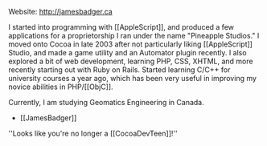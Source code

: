 

Website: http://jamesbadger.ca

I started into programming with [[AppleScript]], and produced a few applications for a proprietorship I ran under the name "Pineapple Studios." I moved onto Cocoa in late 2003 after not particularly liking [[AppleScript]] Studio, and made a game utility and an Automator plugin recently. I also explored a bit of web development, learning PHP, CSS, XHTML, and more recently starting out with Ruby on Rails. Started learning C/C++ for university courses a year ago, which has been very useful in improving my novice abilities in PHP/[[ObjC]].

Currently, I am studying Geomatics Engineering in Canada.

- [[JamesBadger]]

''Looks like you're no longer a [[CocoaDevTeen]]!''